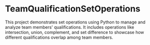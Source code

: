 # TeamQualificationSetOperations
This project demonstrates set operations using Python to manage and analyze team members' qualifications. It includes operations like intersection, union, complement, and set difference to showcase how different qualifications overlap among team members.
